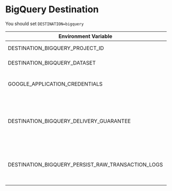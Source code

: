 # BigQuery Destination

You should set `DESTINATION=bigquery`

|  Environment Variable  | Description   |  Required  |  Default Value  | Sample Value  |
| --- | --- | --- | --- | --- |
| DESTINATION_BIGQUERY_PROJECT_ID | BigQuery Project ID | **Yes** | - | xyz-123 |
| DESTINATION_BIGQUERY_DATASET | BigQuery Data Set | **Yes** | - | chain |
| GOOGLE_APPLICATION_CREDENTIALS | The path of your Google Cloud Service Account Key json file  | **Yes** | - | /Users/username/service_account.json |
| DESTINATION_BIGQUERY_DELIVERY_GUARANTEE | The delivery guarantee option can only be AT_LEAST_ONCE or AT_MOST_ONCE for BigQuery. | No | `AT_LEAST_ONCE` | `AT_LEAST_ONCE` or `AT_MOST_ONCE` |
| DESTINATION_BIGQUERY_PERSIST_RAW_TRANSACTION_LOGS | Set this value to true if you want to persist the raw transaction logs in the BigQuery | No | false | true or false |
